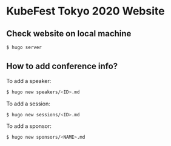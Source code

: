 # KubeFest Tokyo 2020 Website

## Check website on local machine

```bash
$ hugo server
```

## How to add conference info?

To add a speaker:

```bash
$ hugo new speakers/<ID>.md
```

To add a session:

```bash
$ hugo new sessions/<ID>.md
```

To add a sponsor:

```bash
$ hugo new sponsors/<NAME>.md
```
